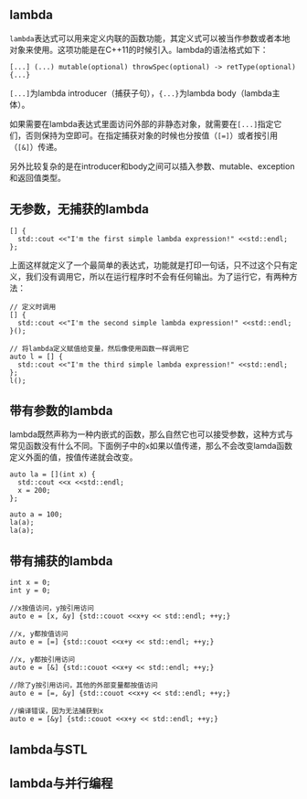 ## lambda

`lambda`表达式可以用来定义内联的函数功能，其定义式可以被当作参数或者本地对象来使用。这项功能是在C++11的时候引入。lambda的语法格式如下：

```
[...] (...) mutable(optional) throwSpec(optional) -> retType(optional) {...}
```

`[...]`为lambda introducer（捕获子句），`{...}`为lambda body（lambda主体）。

如果需要在lambda表达式里面访问外部的非静态对象，就需要在`[...]`指定它们，否则保持为空即可。在指定捕获对象的时候也分按值（`[=]`）或者按引用（`[&]`）传递。

另外比较复杂的是在introducer和body之间可以插入参数、mutable、exception和返回值类型。


## 无参数，无捕获的lambda

```
[] {
  std::cout <<"I'm the first simple lambda expression!" <<std::endl;
};
```

上面这样就定义了一个最简单的表达式，功能就是打印一句话，只不过这个只有定义，我们没有调用它，所以在运行程序时不会有任何输出。为了运行它，有两种方法：

```
// 定义时调用
[] {
  std::cout <<"I'm the second simple lambda expression!" <<std::endl;
}();

// 将lambda定义赋值给变量，然后像使用函数一样调用它
auto l = [] {
  std::cout <<"I'm the third simple lambda expression!" <<std::endl;
};
l();
```

## 带有参数的lambda

lambda既然声称为一种内嵌式的函数，那么自然它也可以接受参数，这种方式与常见函数没有什么不同。下面例子中的`x`如果以值传递，那么不会改变lamda函数定义外面的值，按值传递就会改变。

```
auto la = [](int x) {
  std::cout <<x <<std::endl;
  x = 200;
};

auto a = 100;
la(a);
la(a);
```

## 带有捕获的lambda

```
int x = 0;
int y = 0;

//x按值访问，y按引用访问
auto e = [x, &y] {std::couot <<x+y << std::endl; ++y;}

//x, y都按值访问
auto e = [=] {std::couot <<x+y << std::endl; ++y;}

//x, y都按引用访问
auto e = [&] {std::couot <<x+y << std::endl; ++y;}

//除了y按引用访问，其他的外部变量都按值访问
auto e = [=, &y] {std::couot <<x+y << std::endl; ++y;}

//编译错误，因为无法捕获到x
auto e = [&y] {std::couot <<x+y << std::endl; ++y;}
```

## lambda与STL


## lambda与并行编程
